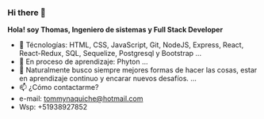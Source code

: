 ### Hi there 👋

**Hola! soy Thomas, Ingeniero de sistemas y Full Stack Developer** 

- 🔭 Técnologías: HTML, CSS, JavaScript, Git, NodeJS, Express, React, React-Redux, SQL, Sequelize, Postgresql y Bootstrap ...
- 🌱 En proceso de aprendizaje: Phyton ...
- 👯 Naturalmente busco siempre mejores formas de hacer las cosas, estar en aprendizaje continuo y encarar nuevos desafíos. ...
- 📫 ¿Cómo contactarme?
-  e-mail: tommynaquiche@hotmail.com 
-  Wsp: +51938927852


